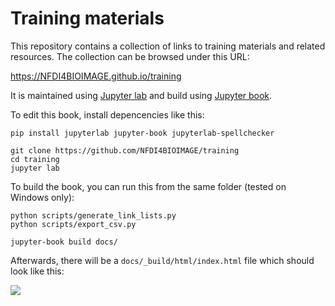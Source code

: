 # Training materials

This repository contains a collection of links to training materials and related resources. The collection can be browsed under this URL:

https://NFDI4BIOIMAGE.github.io/training

It is maintained using [Jupyter lab](https://jupyterlab.readthedocs.io/en/stable/) and build using [Jupyter book](https://jupyterbook.org/intro.html).

To edit this book, install depencencies like this:

```
pip install jupyterlab jupyter-book jupyterlab-spellchecker

git clone https://github.com/NFDI4BIOIMAGE/training
cd training
jupyter lab
```

To build the book, you can run this from the same folder (tested on Windows only):
```
python scripts/generate_link_lists.py
python scripts/export_csv.py
```

```
jupyter-book build docs/
```

Afterwards, there will be a `docs/_build/html/index.html` file which should look like this:

![](docs/how_to_use.png)

 
